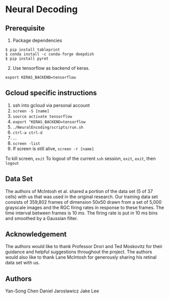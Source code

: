# Neural Decoding

## Prerequisite

1. Package dependencies
```
$ pip install tableprint
$ conda install -c conda-forge deepdish
$ pip install pyret
```

2. Use tensorflow as backend of keras.
```
export KERAS_BACKEND=tensorflow
```

## Gcloud specific instructions

1. ssh into gcloud via personal account
5. `screen -S [name]`
6. `source activate tensorflow`
7. `export "KERAS_BACKEND=tensorflow`
8. `./NeuralEncoding/scripts/run.sh`
9. `ctrl-a ctrl-d`
10. ...
11. `screen -list`
12. If screen is still alive, `screen -r [name]`

To kill screen, `exit`
To logout of the current `ssh` session, `exit`, `exit`, then `logout`

## Data Set
The authors of McIntosh et al. shared a portion of the data set (5 of 37 cells) with us that was used in the original research. Our training data set consists of 359,802 frames of dimension 50x50 drawn from a set of 5,000 grayscale images and the RGC firing rates in response to these frames. The time interval between frames is 10 ms. The firing rate is put in 10 ms bins and smoothed by a Gaussian filter.


## Acknowledgement
The authors would like to thank Professor Drori and Ted Moskovitz for their guidance and helpful suggestions throughout the project. The authors would also like to thank Lane McIntosh for generously sharing his retinal data set with us.

## Authors
Yan-Song Chen
Daniel Jaroslawicz
Jake Lee
